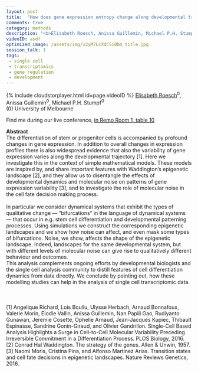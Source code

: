 ```yaml
---
layout: post
title:  "How does gene expression entropy change along developmental trajectories?"
comments: true
category: methods
description: "<b>Elisabeth Roesch, Anissa Guillemin, Michael P.H. Stumpf</b><br/>The differentiation of stem or progenitor cells is..."
videoID: asdf
optimized_image: /assets/img/x2yM7LcXdCSi0bm_title.jpg
session_talk: 1
tags:
 - single cell
 - transcriptomics
 - gene regulation
 - development
---
```

{% include cloudstorplayer.html id=page.videoID %}
[<u>Elisabeth Roesch</u>](https://elisabethroesch.github.io)<sup>0</sup>, Anissa Guillemin<sup>0</sup>, Michael P.H. Stumpf<sup>0</sup><br/>
\(0\) University of Melbourne

Find me during our live conference, [in Remo Room 1, table 10](https://remo.co)

<b>Abstract</b><br/>
The differentiation of stem or progenitor cells is accompanied by profound changes in gene expression. In addition to overall changes in expression profiles there is also widespread evidence that also the variability of gene expression varies along the developmental trajectory \[1\]. Here we investigate this in the context of simple mathematical models. These models are inspired by, and share important features with Waddington’s epigenetic landscape \[2\], and they allow us to disentangle the effects of developmental dynamics and molecular noise on patterns of gene expression variability \[3\], and to investigate the role of molecular noise in the cell fate decision making process.<br/><br/>In particular we consider dynamical systems that exhibit the types of qualitative change — “bifurcations” in the language of dynamical systems — that occur in e.g. stem cell differentiation and developmental patterning processes. Using simulations we construct the corresponding epigenetic landscapes and we show how noise can affect, and even mask some types of bifurcations. Noise, we show, affects the shape of the epigenetic landscape. Indeed, landscapes for the same developmental system, but with different levels of molecular noise can give rise to qualitatively different behaviour and outcomes. <br/>This analysis complements ongoing efforts by developmental biologists and the single cell analysis community to distill features of cell differentiation dynamics from data directly. We conclude by pointing out, how these modelling studies can help in the analysis of single cell transcriptomic data.<br/><br/><br/><br/>\[1\] Angelique Richard, Lois Boullu, Ulysse Herbach, Arnaud Bonnafoux, Valerie Morin, Elodie Vallin, Anissa Guillemin, Nan Papili Gao, Rudiyanto Gunawan, Jeremie Cosette, Ophelie Arnaud, Jean-Jacques Kupiec, Thibault Espinasse, Sandrine Gonin-Giraud, and Olivier Gandrillon. Single-Cell Based Analysis Highlights a Surge in Cell-to-Cell Molecular Variability Preceding Irreversible Commitment in a Differentiation Process. PLOS Biology, 2016.<br/>\[2\] Conrad Hal Waddington. The strategy of the genes. Allen &amp; Unwin, 1957.<br/>\[3\] Naomi Moris, Cristina Pina, and Alfonso Martinez Arias. Transition states and cell fate decisions in epigenetic landscapes. Nature Reviews Genetics, 2016.

